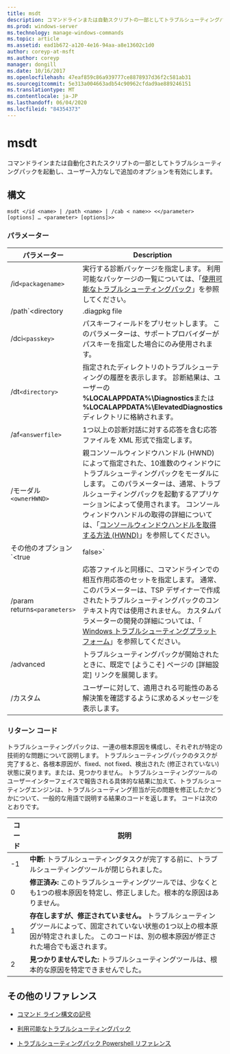 ```yaml
---
title: msdt
description: コマンドラインまたは自動スクリプトの一部としてトラブルシューティングパックを起動し、ユーザー入力なしの追加オプションを有効にする、msdt コマンドのリファレンストピックです。
ms.prod: windows-server
ms.technology: manage-windows-commands
ms.topic: article
ms.assetid: ead1b672-a120-4e16-94aa-a8e13602c1d0
author: coreyp-at-msft
ms.author: coreyp
manager: dongill
ms.date: 10/16/2017
ms.openlocfilehash: 47eaf859c86a939777ce8878937d36f2c581ab31
ms.sourcegitcommit: 5e313a004663adb54c90962cfdad9ae889246151
ms.translationtype: MT
ms.contentlocale: ja-JP
ms.lasthandoff: 06/04/2020
ms.locfileid: "84354373"
---
```

# <a name="msdt"></a>msdt

コマンドラインまたは自動化されたスクリプトの一部としてトラブルシューティングパックを起動し、ユーザー入力なしで追加のオプションを有効にします。

## <a name="syntax"></a>構文

```
msdt </id <name> | /path <name> | /cab < name>> <</parameter> [options] … <parameter> [options]>>
```

### <a name="parameters"></a>パラメーター

| パラメーター | Description |
| --------- | ----------- |
| /id`<packagename>` | 実行する診断パッケージを指定します。 利用可能なパッケージの一覧については、「[使用可能なトラブルシューティングパック](https://docs.microsoft.com/previous-versions/windows/it-pro/windows-server-2012-r2-and-2012/ee424379(v=ws.11)#available-troubleshooting-packs)」を参照してください。 |
| /path`<directory|.diagpkg file|.diagcfg file>` | 診断パッケージへの完全パスを指定します。 ディレクトリを指定する場合は、ディレクトリに診断パッケージが含まれている必要があります。 * */Id * *、 **/dci**、/ **cab**の各パラメーターと共に、 **/path**パラメーターを使用することはできません。 |                                                                                   |
| /dci`<passkey>` | パスキーフィールドをプリセットします。 このパラメーターは、サポートプロバイダーがパスキーを指定した場合にのみ使用されます。 |
| /dt`<directory>` | 指定されたディレクトリのトラブルシューティングの履歴を表示します。 診断結果は、ユーザーの **%LOCALAPPDATA%\Diagnostics**または **%LOCALAPPDATA%\ElevatedDiagnostics**ディレクトリに格納されます。 |
| /af`<answerfile>` | 1つ以上の診断対話に対する応答を含む応答ファイルを XML 形式で指定します。 |
| /モーダル`<ownerHWND>` | 親コンソールウィンドウハンドル (HWND) によって指定された、10進数のウィンドウにトラブルシューティングパックをモーダルにします。 このパラメーターは、通常、トラブルシューティングパックを起動するアプリケーションによって使用されます。 コンソールウィンドウハンドルの取得の詳細については、「[コンソールウィンドウハンドルを取得する方法 (HWND)](https://support.microsoft.com/help/124103/how-to-obtain-a-console-window-handle-hwnd)」を参照してください。 |
| その他のオプション`<true|false>` | ユーザーが追加のオプションを調査するかどうかを確認する最後のトラブルシューティング画面を有効 (true) または抑制 (false) します。 通常、このパラメーターは、オペレーティングシステムに含まれていないトラブルシューティングツールによってトラブルシューティングパックが起動されるときに使用されます。 |
| /param returns`<parameters>` | 応答ファイルと同様に、コマンドラインでの相互作用応答のセットを指定します。 通常、このパラメーターは、TSP デザイナーで作成されたトラブルシューティングパックのコンテキスト内では使用されません。 カスタムパラメーターの開発の詳細については、「 [Windows トラブルシューティングプラットフォーム](https://docs.microsoft.com/previous-versions/windows/desktop/wintt/windows-troubleshooting-toolkit-portal)」を参照してください。 |
| /advanced | トラブルシューティングパックが開始されたときに、既定で [ようこそ] ページの [詳細設定] リンクを展開します。 |
| /カスタム | ユーザーに対して、適用される可能性のある解決策を確認するように求めるメッセージを表示します。 |

### <a name="return-codes"></a>リターン コード

トラブルシューティングパックは、一連の根本原因を構成し、それぞれが特定の技術的な問題について説明します。 トラブルシューティングパックのタスクが完了すると、各根本原因が、fixed、not fixed、検出された (修正されていない) 状態に戻ります。または、見つかりません。 トラブルシューティングツールのユーザーインターフェイスで報告される具体的な結果に加えて、トラブルシューティングエンジンは、トラブルシューティング担当が元の問題を修正したかどうかについて、一般的な用語で説明する結果のコードを返します。 コードは次のとおりです。

| コード | 説明 |
| ---- | ----------- |
| -1 | **中断:** トラブルシューティングタスクが完了する前に、トラブルシューティングツールが閉じられました。 |
| 0 | **修正済み:** このトラブルシューティングツールでは、少なくとも1つの根本原因を特定し、修正しました。根本的な原因はありません。 |
| 1 | **存在しますが、修正されていません。** トラブルシューティングツールによって、固定されていない状態の1つ以上の根本原因が特定されました。 このコードは、別の根本原因が修正された場合でも返されます。 |
| 2 | **見つかりませんでした:** トラブルシューティングツールは、根本的な原因を特定できませんでした。 |

## <a name="additional-references"></a>その他のリファレンス

- [コマンド ライン構文の記号](command-line-syntax-key.md)

- [利用可能なトラブルシューティングパック](https://docs.microsoft.com/previous-versions/windows/it-pro/windows-server-2012-r2-and-2012/ee424379(v=ws.11)#available-troubleshooting-packs)

- [トラブルシューティングパック Powershell リファレンス](https://docs.microsoft.com/powershell/module/troubleshootingpack/?view=win10-ps)